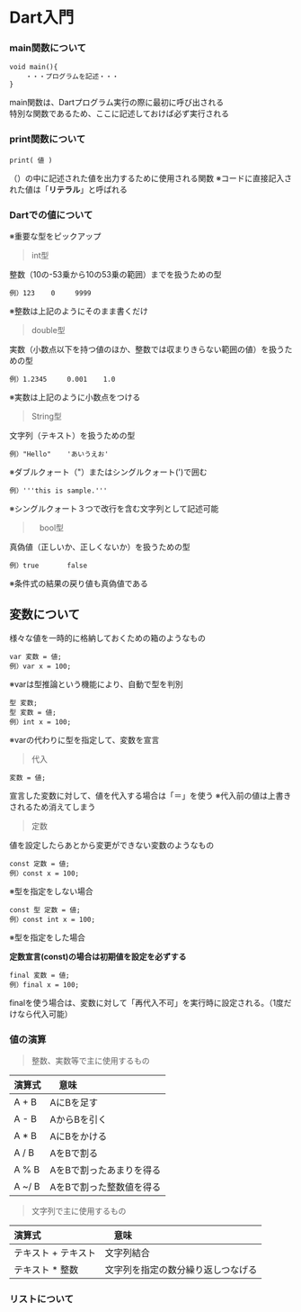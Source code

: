 # Dart入門

### main関数について
```
void main(){
    ・・・プログラムを記述・・・
}
```
main関数は、Dartプログラム実行の際に最初に呼び出される  
特別な関数であるため、ここに記述しておけば必ず実行される

### print関数について
```
print( 値 )
```
（）の中に記述された値を出力するために使用される関数
※コードに直接記入された値は「**リテラル**」と呼ばれる

### Dartでの値について
※重要な型をピックアップ

>int型

整数（10の-53乗から10の53乗の範囲）までを扱うための型
```
例）123    0     9999
```
※整数は上記のようにそのまま書くだけ

>double型

実数（小数点以下を持つ値のほか、整数では収まりきらない範囲の値）を扱うための型
```
例）1.2345     0.001    1.0
```
※実数は上記のように小数点をつける

>String型

文字列（テキスト）を扱うための型
```
例）"Hello"    'あいうえお'
```
※ダブルクォート（"）またはシングルクォート(')で囲む
```
例）'''this is sample.'''
```
※シングルクォート３つで改行を含む文字列として記述可能

>　bool型

真偽値（正しいか、正しくないか）を扱うための型
```
例）true       false
```
※条件式の結果の戻り値も真偽値である

## 変数について
様々な値を一時的に格納しておくための箱のようなもの
```
var 変数 = 値;
例）var x = 100;
```
※varは型推論という機能により、自動で型を判別
```
型 変数;
型 変数 = 値;
例）int x = 100;
```
※varの代わりに型を指定して、変数を宣言

>代入

```
変数 = 値;
```
宣言した変数に対して、値を代入する場合は「＝」を使う
※代入前の値は上書きされるため消えてしまう

>定数

値を設定したらあとから変更ができない変数のようなもの
```
const 定数 = 値;
例）const x = 100;
```
※型を指定をしない場合

```
const 型 定数 = 値;
例）const int x = 100;
```
※型を指定をした場合

**定数宣言(const)の場合は初期値を設定を必ずする**
```
final 変数 = 値;
例）final x = 100;
```
finalを使う場合は、変数に対して「再代入不可」を実行時に設定される。（1度だけなら代入可能）

### 値の演算
>整数、実数等で主に使用するもの

| 演算式 |　意味 |
| :---- | :---- |
| A + B | AにBを足す|
| A - B | AからBを引く|
| A * B | AにBをかける|
| A / B | AをBで割る|
| A % B | AをBで割ったあまりを得る|
| A ~/ B| AをBで割った整数値を得る|

>文字列で主に使用するもの

| 演算式 |　意味 |
| :---- | :---- |
| テキスト + テキスト | 文字列結合|
| テキスト * 整数 | 文字列を指定の数分繰り返しつなげる|


### リストについて

